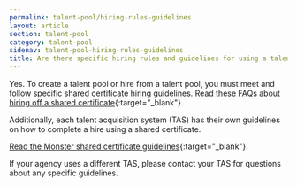 ```yaml
---
permalink: talent-pool/hiring-rules-guidelines
layout: article
section: talent-pool
category: talent-pool
sidenav: talent-pool-hiring-rules-guidelines
title: Are there specific hiring rules and guidelines for using a talent pool?
---
```


Yes. To create a talent pool or hire from a talent pool, you must meet and follow specific shared certificate hiring guidelines. [Read these FAQs about hiring off a shared certificate](https://chcoc.gov/sites/default/files/Competitive%20Service%20Act%20-%20Shared%20Certificates%20Q%26As_508.pdf){:target="_blank"}. 

Additionally, each talent acquisition system (TAS) has their own guidelines on how to complete a hire using a shared certificate.  

[Read the Monster shared certificate guidelines](https://www.monstergovernmentsolutions.com/docs/release-notes/Shared-Certificate-Guide.pdf){:target="_blank"}. 

If your agency uses a different TAS, please contact your TAS for questions about any specific guidelines.  
